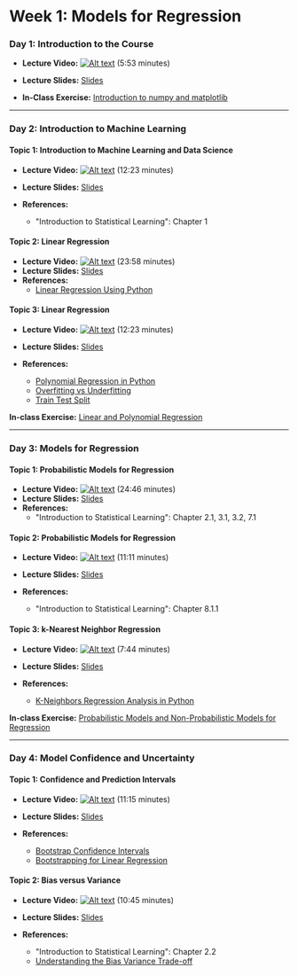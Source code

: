 # Week 1: Models for Regression

### Day 1: Introduction to the Course

- **Lecture Video:** [![Alt text](https://img.youtube.com/vi/fy7V2C9Sn3Y/0.jpg)](https://youtu.be/fy7V2C9Sn3Y) (5:53 minutes)


- **Lecture Slides:** [Slides](https://drive.google.com/file/d/1Q9dHov_r8W5emPx7_kTDx5EMUXT_1uwC/view?usp=sharing)

- **In-Class Exercise:** [Introduction to numpy and matplotlib](https://colab.research.google.com/drive/1YA72yLviYk-NrJfkb1sOkMTUVJmS3yqL?usp=sharing)

---

### Day 2: Introduction to Machine Learning

#### **Topic 1:** Introduction to Machine Learning and Data Science

- **Lecture Video:** [![Alt text](https://img.youtube.com/vi/UyzUQSSmlKY/0.jpg)](https://youtu.be/UyzUQSSmlKY) (12:23 minutes)

- **Lecture Slides:** [Slides](https://drive.google.com/file/d/1cR8COSU8DB7S8dJsbHc68rDN-EXUezI_/view?usp=sharing)
- **References:** 
  - "Introduction to Statistical Learning": Chapter 1
    
#### **Topic 2:** Linear Regression

- **Lecture Video:** [![Alt text](https://img.youtube.com/vi/OCuR5p7gWlg/0.jpg)](https://youtu.be/OCuR5p7gWlg) (23:58 minutes)
- **Lecture Slides:** [Slides](https://drive.google.com/file/d/1YkXHgzs5OJ3SPwmz18X7I6bmqjoIwG02/view?usp=sharing)
- **References:** 
  - [Linear Regression Using Python](https://towardsdatascience.com/linear-regression-using-python-b136c91bf0a2)
    
#### **Topic 3:** Linear Regression

- **Lecture Video:** [![Alt text](https://img.youtube.com/vi/MnfjfarIklQ/0.jpg)](https://youtu.be/MnfjfarIklQ) (12:23 minutes)

- **Lecture Slides:** [Slides](https://drive.google.com/file/d/1XrREBhCfHh7JzWijr0HEJtNS_9tfLX5O/view?usp=sharing)
  
- **References:** 
  - [Polynomial Regression in Python](https://towardsdatascience.com/polynomial-regression-bbe8b9d97491)
  - [Overfitting vs Underfitting](https://towardsdatascience.com/overfitting-vs-underfitting-a-complete-example-d05dd7e19765)
  - [Train Test Split](https://towardsdatascience.com/train-test-split-and-cross-validation-in-python-80b61beca4b6)

**In-class Exercise:** [Linear and Polynomial Regression](https://colab.research.google.com/drive/17Z4DnW688_9Gn0maaraf-N9JKW3607OR?usp=sharing)

---

### Day 3: Models for Regression

#### **Topic 1:** Probabilistic Models for Regression

- **Lecture Video:** [![Alt text](https://img.youtube.com/vi/2jl4IfnEp9Y/0.jpg)](https://youtu.be/2jl4IfnEp9Y) (24:46 minutes)
- **Lecture Slides:** [Slides](https://drive.google.com/file/d/10wbwl8Lp-aDM2AQKiuIDb2hdKL8HhvgU/view?usp=sharing)
- **References:** 
  - "Introduction to Statistical Learning": Chapter 2.1, 3.1, 3.2, 7.1
    
#### **Topic 2:** Probabilistic Models for Regression

- **Lecture Video:** [![Alt text](https://img.youtube.com/vi/xfjX_uGRC0c/0.jpg)](https://youtu.be/xfjX_uGRC0c) (11:11 minutes)

- **Lecture Slides:** [Slides](https://drive.google.com/file/d/1hxPra-g7I343V27VBddHJZfc4SI7j1dy/view?usp=sharing)
- **References:** 
  - "Introduction to Statistical Learning": Chapter 8.1.1
    
#### **Topic 3:** k-Nearest Neighbor Regression
- **Lecture Video:** [![Alt text](https://img.youtube.com/vi/sFtbCGWorj4/0.jpg)](https://youtu.be/sFtbCGWorj4) (7:44 minutes)

- **Lecture Slides:** [Slides](https://drive.google.com/file/d/1Za_ltHSdbwcVeGDh5JyfsHkTTdEbstgl/view?usp=sharing)
- **References:** 
  - [K-Neighbors Regression Analysis in Python](https://medium.com/analytics-vidhya/k-neighbors-regression-analysis-in-python-61532d56d8e4)
    
**In-class Exercise:** [Probabilistic Models and Non-Probabilistic Models for Regression](https://colab.research.google.com/drive/1tQ39xTxJTVeUnU_-UYushOs9mnJAk3hP?usp=sharing)

---

### Day 4: Model Confidence and Uncertainty

#### **Topic 1:**  Confidence and Prediction Intervals
- **Lecture Video:** [![Alt text](https://img.youtube.com/vi/0k0DfJro5I8/0.jpg)](https://youtu.be/0k0DfJro5I8) (11:15 minutes)

- **Lecture Slides:** [Slides](https://drive.google.com/file/d/1hmBOt5lOv1Aksgy2CmoG1XvZDgZOUaq0/view?usp=sharing)
- **References:** 
  - [Bootstrap Confidence Intervals](https://ocw.mit.edu/courses/mathematics/18-05-introduction-to-probability-and-statistics-spring-2014/readings/MIT18_05S14_Reading24.pdf)
  - [Bootstrapping for Linear Regression](https://www.textbook.ds100.org/ch/18/hyp_regression.html)
  
#### **Topic 2:**  Bias versus Variance
- **Lecture Video:** [![Alt text](https://img.youtube.com/vi/eTOxnGIiA6k/0.jpg)](https://youtu.be/eTOxnGIiA6k) (10:45 minutes)

- **Lecture Slides:** [Slides](https://drive.google.com/file/d/1wVMVJ7rU0HjD_DCOP_yjPZcqJCPeA1Gm/view?usp=sharing)
- **References:** 
  - "Introduction to Statistical Learning": Chapter 2.2
  - [Understanding the Bias Variance Trade-off](https://towardsdatascience.com/understanding-the-bias-variance-tradeoff-and-visualizing-it-with-example-and-python-code-7af2681a10a7)

